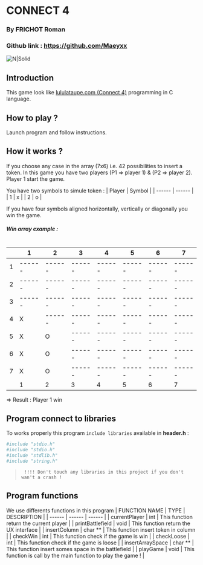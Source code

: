 # CONNECT 4 
### By FRICHOT Roman
### Github link : https://github.com/Maeyxx
![N|Solid](https://www.polesup-delasalle.fr/wp-content/uploads/sites/5/2020/01/Sticker-Fili%C3%A8re-SI_Publi%C3%A9-250x250.jpg) 

## Introduction
This game look like [lululataupe.com (Connect 4)](https://lululataupe.com/tout-age/686-puissance-4) programming in C language.

## How to play ?
Launch program and follow instructions.

## How it works ?
If you choose any case in the array (7x6) i.e. 42 possibilities to insert a token.
In this game you have two players (P1 => player 1) & (P2 => player 2).
Player 1 start the game.

You have two symbols to simule token :
| Player | Symbol | 
| ------ | ------ | 
| 1 |  x | 
| 2 |  o |

If you have four symbols aligned horizontally, vertically or diagonally you win the game.

##### Win array example :
# 
| | 1 | 2 | 3 | 4 | 5 | 6 | 7 |
| ------  | ------ | ------ | ------ |  ------ | ------ | ------ |  ------ |
| 1 | ------ | ------ |  ------ | ------ | ------ |  ------ | ------ |
|2 | ------ | ------ |  ------ | ------ | ------ |  ------ | ------ |
|3 | ------ | ------ |  ------ | ------ | ------ |  ------ | ------ |
| 4 | X | ------ |  ------ | ------ | ------ |  ------ | ------ |
| 5 | X |O |  ------ | ------ | ------ |  ------ | ------ |
| 6 | X | O |  ------ | ------ | ------ |  ------ | ------ |
| 7 | X | O |  ------ | ------ | ------ |  ------ | ------ |
| | 1 | 2 | 3 | 4 | 5 | 6 | 7 |

=> Result : Player 1 win

## Program connect to libraries
To works properly this program `include libraries` available in **header.h** :
```sh
#include "stdio.h"
#include "stdio.h"
#include "stdlib.h"
#include "string.h"
```

> ` !!!! Don't touch any libraries in this project if you don't wan't a crash !`

## Program functions
We use differents functions in this program 
| FUNCTION NAME | TYPE  | DESCRIPTION |
| ------ | ------ | ------ |
| currentPlayer | int | This function return the current player |
| printBattlefield | void | This function return the UX interface |
| insertColumn | char ** | This function insert token in column |
| checkWin | int | This function check if the game is win |
| checkLoose | int | This function check if the game is loose  |
| insertArraySpace | char ** | This function insert somes space in the battlefield |
| playGame | void | This function is call by the main function to play the game ! |
